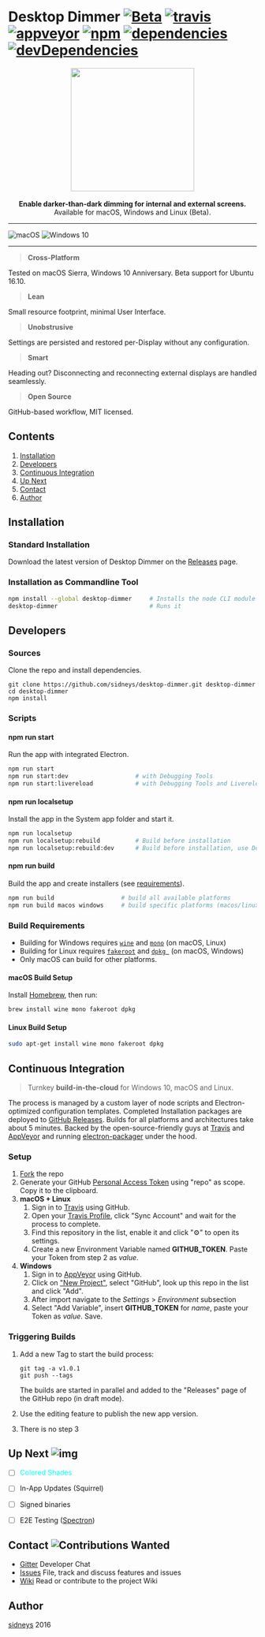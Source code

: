 # Desktop Dimmer [![Beta](https://img.shields.io/badge/status-alpha-blue.svg?style=flat)]() [![travis](https://img.shields.io/travis/sidneys/desktop-dimmer.svg?style=flat)](https://travis-ci.org/sidneys/desktop-dimmer) [![appveyor](https://ci.appveyor.com/api/projects/status/oc57pq7hfslqg3ru?svg=true)](https://ci.appveyor.com/project/sidneys/desktop-dimmer) [![npm](https://img.shields.io/npm/v/desktop-dimmer.svg?style=flat)](https://npmjs.com/package/desktop-dimmer) [![dependencies](https://img.shields.io/david/sidneys/desktop-dimmer.svg?style=flat-square)](https://npmjs.com/package/desktop-dimmer) [![devDependencies](https://img.shields.io/david/dev/sidneys/desktop-dimmer.svg?style=flat-square)](https://npmjs.com/package/desktop-dimmer)

<p align="center">
  <img height="250px" src="https://raw.githubusercontent.com/sidneys/desktop-dimmer/release/resources/graphics/icon.png"/><br><br>
  <b>Enable darker-than-dark dimming for internal and external screens.</b><br>
  Available for macOS, Windows and Linux (Beta).
</p>


------

![macOS](https://raw.githubusercontent.com/sidneys/desktop-dimmer/release/resources/screenshots/screenshot-macos.png)
![Windows 10](https://raw.githubusercontent.com/sidneys/desktop-dimmer/release/resources/screenshots/screenshot-win32.png)

------

> **Cross-Platform**

Tested on macOS Sierra, Windows 10 Anniversary. Beta support for Ubuntu 16.10. 

> **Lean**

Small resource footprint, minimal User Interface.

>  **Unobstrusive**

Settings are persisted and restored per-Display without any configuration.

> **Smart**

Heading out? Disconnecting and reconnecting external displays are handled seamlessly.

>  **Open Source**

GitHub-based workflow, MIT licensed.


## Contents

1. [Installation](#installation)
2. [Developers](#development)
3. [Continuous Integration](#continuous-integration)
4. [Up Next](#up-next)
5. [Contact](#contact)
6. [Author](#author)


## <a name="installation"/></a> Installation

### Standard Installation

Download the latest version of Desktop Dimmer on the [Releases](https://github.com/sidneys/desktop-dimmer/releases) page.

### Installation as Commandline Tool

```bash
npm install --global desktop-dimmer		# Installs the node CLI module
desktop-dimmer							# Runs it
```


## <a name="developers"/></a> Developers

### Sources

Clone the repo and install dependencies.

```shell
git clone https://github.com/sidneys/desktop-dimmer.git desktop-dimmer
cd desktop-dimmer
npm install
```

### Scripts

#### npm run **start**

Run the app with integrated Electron.

```bash
npm run start
npm run start:dev 					# with Debugging Tools
npm run start:livereload 			# with Debugging Tools and Livereload
```

#### npm run **localsetup**

Install the app in the System app folder and start it.

```bash
npm run localsetup
npm run localsetup:rebuild			# Build before installation
npm run localsetup:rebuild:dev 		# Build before installation, use Developer Tools
```

#### npm run **build**

Build the app and create installers (see [requirements](#build-requirements)).

```bash
npm run build					# build all available platforms
npm run build macos windows		# build specific platforms (macos/linux/windows)
```

### Build Requirements

* Building for Windows requires [`wine`](https://winehq.org) and [`mono`](https://nsis.sourceforge.net/Docs/Chapter3.htm) (on macOS, Linux)
* Building for Linux requires  [`fakeroot`](https://wiki.debian.org/FakeRoot) and [`dpkg `](https://wiki.ubuntuusers.de/dpkg/) (on macOS, Windows)
* Only macOS can build for other platforms.

#### macOS Build Setup

Install [Homebrew](https://brew.sh), then run:

```bash
brew install wine mono fakeroot dpkg
```

#### Linux  Build Setup

```bash
sudo apt-get install wine mono fakeroot dpkg
```


## <a name="continuous-integration"/></a> Continuous Integration

> Turnkey **build-in-the-cloud** for Windows 10, macOS and Linux.

The process is managed by a custom layer of node scripts and Electron-optimized configuration templates.
Completed Installation packages are deployed to [GitHub Releases](https://github.com/sidneys/desktop-dimmer/releases). Builds for all platforms and architectures take about 5 minutes.
Backed by the open-source-friendly guys at [Travis](https://travis-ci.org/) and [AppVeyor](https://ci.appveyor.com/) and running [electron-packager](https://github.com/electron-userland/electron-packager) under the hood.

### Setup

1.  [Fork](https://github.com/sidneys/desktop-dimmer/fork) the repo
2.  Generate your GitHub [Personal Access Token](https://github.com/settings/tokens) using "repo" as scope. Copy it to the clipboard.
3.  **macOS + Linux**
     1. Sign in to [Travis](https://travis-ci.org/) using GitHub.
     2. Open your [Travis Profile](https://travis-ci.org/profile), click "Sync Account" and wait for the process to complete.
     3. Find this repository in the list, enable it and click "⚙" to open its settings.
     4. Create a new Environment Variable named **GITHUB_TOKEN**. Paste your Token from step 2 as *value*. 
4.  **Windows**
     1. Sign in to [AppVeyor](https://ci.appveyor.com/) using GitHub.
     2. Click on ["New Project"](https://ci.appveyor.com/projects/new), select "GitHub", look up this repo in the list and click "Add".
     3. After import navigate to the *Settings* > *Environment* subsection
     4. Select "Add Variable", insert **GITHUB_TOKEN** for *name*, paste your Token as *value*. Save.

### Triggering Builds

1. Add a new Tag to start the build process:

   ```shell
   git tag -a v1.0.1
   git push --tags
   ```
   The builds are started in parallel and added to the "Releases" page of the GitHub repo (in draft mode).

2. Use the editing feature to publish the new app version.

3. There is no step 3


## <a name="up-next"/></a> Up Next ![img](https://img.shields.io/badge/proposals-welcome-green.svg?style=flat)

- [ ] <span style="color: cyan;">Colored Shades</span>
- [ ] In-App Updates (Squirrel)
- [ ] Signed binaries
- [ ] E2E Testing ([Spectron](https://github.com/electron/spectron))


## <a name="contribute"/></a> Contact ![Contributions Wanted](https://img.shields.io/badge/contributions-wanted-red.svg?style=flat)

* [Gitter](https://gitter.im/sidneys/desktop-dimmer) Developer Chat
* [Issues](https://github.com/sidneys/desktop-dimmer/issues) File, track and discuss features and issues
* [Wiki](https://github.com/sidneys/desktop-dimmer/wiki) Read or contribute to the project Wiki


## <a name="author"/></a> Author

[sidneys](https://sidneys.github.io) 2016

